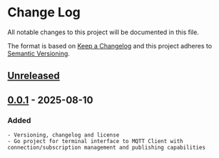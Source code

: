 # Change Log
All notable changes to this project will be documented in this file.
 
The format is based on [Keep a Changelog](http://keepachangelog.com/)
and this project adheres to [Semantic Versioning](http://semver.org/).
 
## [Unreleased]

## [0.0.1] - 2025-08-10

### Added
    - Versioning, changelog and license
    - Go project for terminal interface to MQTT Client with connection/subscription management and publishing capabilities

[unreleased]: https://github.com/omegarelay/mqtt-tui/compare/v0.0.1...HEAD
[0.0.1]: https://github.com/omegarelay/mqtt-tui/releases/tag/v0.0.1